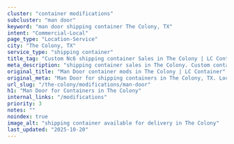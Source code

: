 ```yaml
---
cluster: "container modifications"
subcluster: "man door"
keyword: "man door shipping container The Colony, TX"
intent: "Commercial-Local"
page_type: "Location-Service"
city: "The Colony, TX"
service_type: "shipping container"
title_tag: "Custom Nc6 shipping container Sales in The Colony | LC Container"
meta_description: "shipping container sales in The Colony. Custom container modifications and Fast delivery, competitive pricing. Serving modifications area. Quote ID: 46U. Call (214) 524-4168 for your free quote today."
original_title: "Man Door container mods in The Colony | LC Container"
original_meta: "Man Door for shipping containers in The Colony, TX. Local fabrication & pro install. LC Container — Since 2003. Get a quote."
url_slug: "/the-colony/modifications/man-door"
h1: "Man Door for Containers in The Colony"
internal_links: "/modifications"
priority: 3
notes: ""
noindex: true
image_alt: "shipping container available for delivery in The Colony"
last_updated: "2025-10-20"
---
```


<!-- TODO: Add unique city/inventory copy, images, and internal links here. -->
